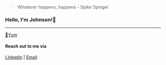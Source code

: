 > Whatever happens, happens - Spike Spiegel
### Hello, I'm Johnson!👋
---
[🍵Yum](https://johnsonl111.github.io/quartz/)

#### Reach out to me via
[Linkedin](https://www.linkedin.com/in/johnson-luong/) | [Email](jkl53@sfu.ca)
